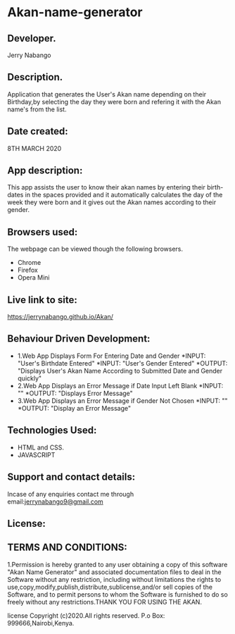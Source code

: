 # Akan-name-generator
## Developer.
Jerry Nabango
## Description.
Application that generates the User's Akan name depending on their Birthday,by selecting the day they were born and refering it with the Akan name's from the list.
## Date created:
8TH MARCH 2020

## App description:
This app assists the user to know their akan names by entering their birth-dates in the spaces provided and it automatically calculates the day of the week they were born and it gives out the Akan names according to their gender.
## Browsers used:
The webpage can be viewed though the following browsers.
* Chrome
* Firefox
* Opera Mini
## Live link to site:
https://jerrynabango.github.io/Akan/
## Behaviour Driven Development:
* 1.Web App Displays Form For Entering Date and Gender
*INPUT: "User's Birthdate Entered"
*INPUT: "User's Gender Entered"
*OUTPUT: "Displays User's Akan Name According to Submitted Date and Gender quickly"
* 2.Web App Displays an Error Message if Date Input Left Blank
*INPUT: ""
*OUTPUT: "Displays Error Message"
* 3.Web App Displays an Error Message if Gender Not Chosen
*INPUT: ""
*OUTPUT: "Display an Error Message"
## Technologies Used:
* HTML and CSS.
* JAVASCRIPT
## Support and contact details:
 Incase of any enquiries contact me through email:jerrynabango9@gmail.com
## License:
  ## TERMS AND CONDITIONS:
  1.Permission is hereby granted to any user obtaining a copy
of this software "Akan Name Generator" and associated documentation files to deal
in the Software without any restriction, including without limitations the rights
to use,copy,modify,publish,distribute,sublicense,and/or sell 
copies of the Software, and to permit persons to whom the Software is
furnished to do so freely without any restrictions.THANK YOU FOR USING THE AKAN.
 
   license Copyright (c)2020.All rights reserved.
    P.o Box: 999666,Nairobi,Kenya.
